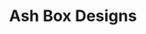 ---
layout: child_layout/coffins
title: Ash Box Designs
permalink: /ash-boxes/

hero_options: has-video align-items-start
hero_image: /assets/img/content/backgrounds/placeholder-02.jpg
hero_video: video-1
hero_scroll_prompt: true

wysiwyg_1: |
  Nulla sed mi leo, sit amet molestie nulla. Phasellus lobortis blandit ipsum, at adipiscing eros porta quis. Phasellus in nisi ipsum, quis dapibus magna. Phasellus odio dolor, pretium sit amet aliquam a, gravida eget dui. Pellentesque eu ipsum et quam faucibus scelerisque vitae ut ligula. Ut luctus fermentum commodo. Mauris eget justo turpis, eget fringilla mi. Duis lobortis ursus mi vel tristique. Maecenas eu lorem hendrerit neque dapibus cursus id sit amet nisi.

design_categories:
  - title: Floral Designs
    category: Floral
    url: /coffins/coffins-item/
    image: /assets/img/content/coffin-designs/placeholder-952x654.svg

  - title: Places Designs
    category: Places
    url: /coffins/coffins-item/
    image: /assets/img/content/coffin-designs/placeholder-952x654.svg

  - title: Sport Designs
    category: Sport
    url: /coffins/coffins-item/
    image: /assets/img/content/coffin-designs/placeholder-952x654.svg

  - title: Nature Designs
    category: Nature
    url: /coffins/coffins-item/
    image: /assets/img/content/coffin-designs/placeholder-952x654.svg

  - title: Flags Designs
    category: Flags
    url: /coffins/coffins-item/
    image: /assets/img/content/coffin-designs/placeholder-952x654.svg

  - title: Hobbies Designs
    category: Hobbies
    url: /coffins/coffins-item/
    image: /assets/img/content/coffin-designs/placeholder-952x654.svg

  - title: Animals Designs
    category: Animals
    url: /coffins/coffins-item/
    image: /assets/img/content/coffin-designs/placeholder-952x654.svg

  - title: Custom Designs
    category: Custom
    url: /coffins/coffins-item/
    image: /assets/img/content/coffin-designs/placeholder-952x654.svg
---